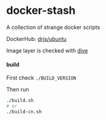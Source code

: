 # docker-stash

A collection of strange docker scripts

DockerHub: [drjs/ubuntu](https://hub.docker.com/r/drjs/ubuntu)

Image layer is checked with [dive](https://github.com/wagoodman/dive)

#### build

First check `./BUILD_VERSION`

Then run
```bash
./build.sh
# or
./build-cn.sh
```
